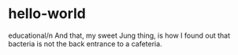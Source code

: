 # hello-world
educational/n
And that, my sweet Jung thing, is how I found out that bacteria is not the back entrance to a cafeteria.
